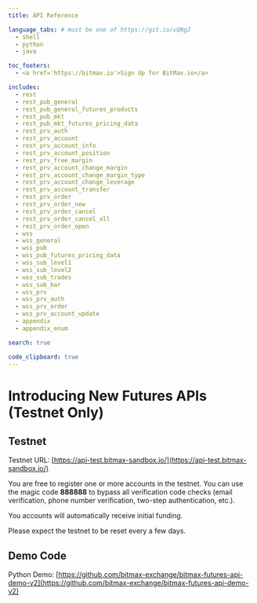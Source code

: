 ```yaml
---
title: API Reference

language_tabs: # must be one of https://git.io/vQNgJ
  - shell
  - python
  - java

toc_footers:
  - <a href='https://bitmax.io'>Sign Up for BitMax.io</a>

includes:
  - rest
  - rest_pub_general
  - rest_pub_general_futures_products
  - rest_pub_mkt
  - rest_pub_mkt_futures_pricing_data
  - rest_prv_auth
  - rest_prv_account
  - rest_prv_account_info
  - rest_prv_account_position
  - rest_prv_free_margin
  - rest_prv_account_change_margin
  - rest_prv_account_change_margin_type
  - rest_prv_account_change_leverage
  - rest_prv_account_transfer
  - rest_prv_order
  - rest_prv_order_new
  - rest_prv_order_cancel
  - rest_prv_order_cancel_all
  - rest_prv_order_open
  - wss
  - wss_general
  - wss_pub
  - wss_pub_futures_pricing_data
  - wss_sub_level1
  - wss_sub_level2
  - wss_sub_trades
  - wss_sub_bar
  - wss_prv
  - wss_prv_auth
  - wss_prv_order
  - wss_prv_account_update
  - appendix
  - appendix_enum

search: true

code_clipboard: true
---
```


# Introducing New Futures APIs (Testnet Only)

## Testnet 

Testnet URL: [https://api-test.bitmax-sandbox.io/](https://api-test.bitmax-sandbox.io/)

You are free to register one or more accounts in the testnet. You can use the magic code **888888** to bypass all verification code checks 
(email verification, phone number verification, two-step authentication, etc.).

You accounts will automatically receive initial funding. 

Please expect the testnet to be reset every a few days. 


## Demo Code

Python Demo: [https://github.com/bitmax-exchange/bitmax-futures-api-demo-v2](https://github.com/bitmax-exchange/bitmax-futures-api-demo-v2)

